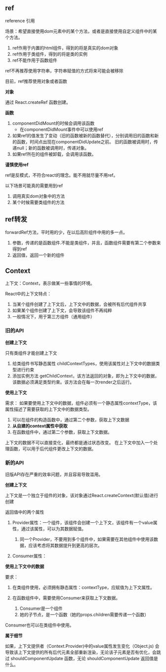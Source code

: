 ## ref

reference 引用

场景：希望直接使用dom元素中的某个方法，或者是直接使用自定义组件中的某个方法。

1. ref作用于内置的html组件，得到的将是真实的dom对象
2. ref作用于类组件，得到的将是类的实例
3. ref不能作用于函数组件

ref不再推荐使用字符串，字符串赋值的方式将来可能会被移除

目前，ref推荐使用对象或者函数

**对象**

通过 React.createRef 函数创建。

**函数**

1. componentDidMount的时候会调用该函数
    - 在componentDidMount事件中可以使用ref
2. 如果ref的值发生了变动（旧的函数被新的函数替代），分别调用旧的函数和新的函数，时间点出现在componentDidUpdate之前。 旧的函数被调用时，传递null；新的函数被调用时，传递对象。
3. 如果ref所在的组件被卸载，会调用该函数。

**谨慎使用ref**

ref是反模式，不符合react的理念。能不用就尽量不用ref。

以下场景可能真的需要用到ref
1. 调用真实dom对象中的方法
2. 某个时候需要类组件的方法

## ref转发

forwardRef方法，平时用的少，在以后高阶组件中用的多一点。

1. 参数，传递的是函数组件.不能是类组件，并且，函数组件需要有第二个参数来得到ref
2. 返回值，返回一个新的组件

## Context

上下文：Context，表示做某一些事情的环境。

React中的上下文特点：

1. 当某个组件创建了上下文后，上下文中的数据，会被所有后代组件共享
2. 如果某个组件创建了上下文，会导致该组件不再纯粹
3. 一般情况下，用于第三方组件（通用组件）

### 旧的API

**创建上下文**

只有类组件才能创建上下文

1. 给类组件书写静态属性 childContextTypes，使用该属性对上下文中的数据类型进行约束
2. 添加实例方法  getChildContext，该方法返回的对象，即为上下文中的数据，该数据必须满足类型约束。该方法会在每一次render之后运行。

**使用上下文**

需求： 如果要使用上下文中的数据，组件必须有一个静态属性contextType，该属性描述了需要获取的上下文中的数据类型。

1. 可以在组件的构造函数中，通过第二个参数，获取上下文数据
2. **从自建的context属性中获取**
3. 在函数组件中，通过第二个参数，获取上下文数据。

上下文的数据不可以直接变化，最终都是通过状态改变。
在上下文中加入一个处理函数，可以用于后代组件更改上下文的数据。

### 新的API

旧版API存在严重的效率问题，并且容易导致滥用。

**创建上下文**

上下文是一个独立于组件的对象，该对象通过React.createContext(默认值)进行创建

返回值中的两个属性

1. Provider属性：一个组件，该组件会创建一个上下文，该组件有一个value属性，通过该属性，可以为其数据赋值。
    1. 同一个Provider，不要用到多个组件中，如果需要在其他组件中使用该数据，应该考虑将其数据提升到更高的层次。

2. Consumer属性：

**使用上下文中的数据**

要求： 
1. 在类组件使用，必须拥有静态属性：contextType，应赋值为上下文属性。

2. 在函数组件中，需要使用Consumer来获取上下文数据。
    1. Consumer是一个组件
    2. 她的子节点，是一个函数（她的props.children需要传递一个函数）

Consumer也可以在类组件中使用。

**属于细节**

如果，上下文提供者（Context.Provider)中的value属性发生变化（Object.js)
会导致该上下文提供的所有后代元素全部重新渲染，无论该子元素是否有优化，会跳过 shouldComponentUpdate 函数，无论 shouldComponentUpdate 返回值是什么。































